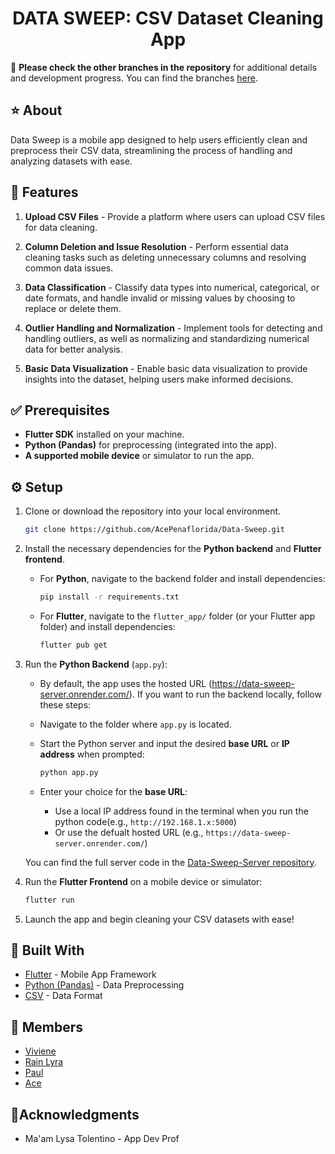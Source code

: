 <h1 align="center">DATA SWEEP: CSV Dataset Cleaning App</h1>

📢 **Please check the other branches in the repository** for additional details and development progress. You can find the branches [here](https://github.com/AcePenaflorida/Data-Sweep/branches).

## ⭐ About
Data Sweep is a mobile app designed to help users efficiently clean and preprocess their CSV data, streamlining the process of handling and analyzing datasets with ease.

## 💫 Features
1. **Upload CSV Files** - Provide a platform where users can upload CSV files for data cleaning.

2. **Column Deletion and Issue Resolution** - Perform essential data cleaning tasks such as deleting unnecessary columns and resolving common data issues.

3. **Data Classification** - Classify data types into numerical, categorical, or date formats, and handle invalid or missing values by choosing to replace or delete them.

4. **Outlier Handling and Normalization** - Implement tools for detecting and handling outliers, as well as normalizing and standardizing numerical data for better analysis.

5. **Basic Data Visualization** - Enable basic data visualization to provide insights into the dataset, helping users make informed decisions.

## ✅ Prerequisites
- **Flutter SDK** installed on your machine.
- **Python (Pandas)** for preprocessing (integrated into the app).
- **A supported mobile device** or simulator to run the app.

## ⚙️ Setup
1. Clone or download the repository into your local environment.

    ```bash
    git clone https://github.com/AcePenaflorida/Data-Sweep.git
    ```

2. Install the necessary dependencies for the **Python backend** and **Flutter frontend**.

    - For **Python**, navigate to the backend folder and install dependencies:

        ```bash
        pip install -r requirements.txt
        ```

    - For **Flutter**, navigate to the `flutter_app/` folder (or your Flutter app folder) and install dependencies:

        ```bash
        flutter pub get
        ```

3. Run the **Python Backend** (`app.py`):
    - By default, the app uses the hosted URL (https://data-sweep-server.onrender.com/). If you want to run the backend locally, follow these steps:

    - Navigate to the folder where `app.py` is located.
    - Start the Python server and input the desired **base URL** or **IP address** when prompted:

        ```bash
        python app.py
        ```

    - Enter your choice for the **base URL**:
        - Use a local IP address found in the terminal when you run the python code(e.g., `http://192.168.1.x:5000`)
        - Or use the defualt hosted URL (e.g., `https://data-sweep-server.onrender.com/`)

    You can find the full server code in the [Data-Sweep-Server repository](https://github.com/VivieneGarcia/Data-Sweep-Server).

5. Run the **Flutter Frontend** on a mobile device or simulator:

    ```bash
    flutter run
    ```

6. Launch the app and begin cleaning your CSV datasets with ease!

## 🔧 Built With
* [Flutter](https://flutter.dev/) - Mobile App Framework
* [Python (Pandas)](https://pandas.pydata.org/) - Data Preprocessing
* [CSV](https://www.ietf.org/rfc/rfc4180.txt) - Data Format

## 👥 Members
* [Viviene](https://github.com/VivieneGarcia) 
* [Rain Lyra](https://github.com/rnlyra)
* [Paul](https://github.com/PaulVincent-Calvo) 
* [Ace](https://github.com/AcePenaflorida)


## 🌟Acknowledgments
* Ma'am Lysa Tolentino - App Dev Prof


